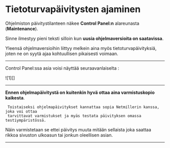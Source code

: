 # Tietoturvapäivitysten ajaminen

Ohjelmiston päivitystilanteen näkee __Control Panel:n__ alareunasta (__Maintenance__).

Sinne ilmestyy pieni teksti silloin kun __uusia ohjelmaversioita on saatavissa__.

Yleensä ohjelmaversioihin liittyy melkein aina myös tietoturvapäivityksiä, joten ne on
syytä ajaa kohtuullisen pikaisesti voimaan.

----

Control Panel:ssa asia voisi näyttää seuraavanlaiselta :

<figure class="fig-n border" style="margin:10px 0 0 0">
![1][]
</figure>


----

__Ennen ohjelmapäivitystä on kuitenkin hyvä ottaa aina varmistuskopio kaikesta__.

````
 Toistaiseksi ohjelmapäivitykset kannattaa sopia Netmillerin kanssa, joka voi ottaa
 tarvittavat varmistukset ja myäs testata päivityksen omassa testiympäristössä.
````

Näin varmistetaan se ettei päivitys muuta mitään sellaista joka saattaa rikkoa
sivuston ulkoasun tai jonkun oleellisen asian.


----

[1]: kuvat/kuva166.png "Ruutumalli ControlPanel ilmoituksesta"

